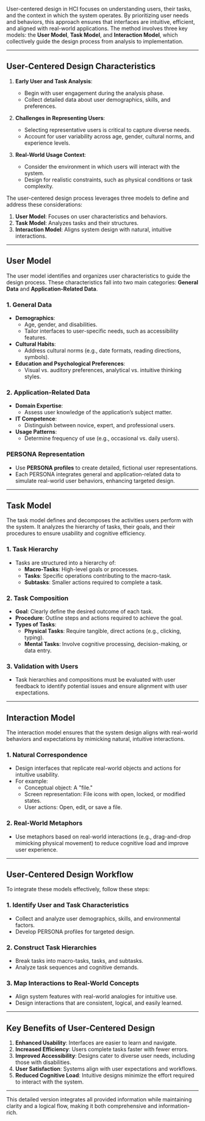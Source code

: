 

User-centered design in HCI focuses on understanding users, their tasks, and the context in which the system operates. By prioritizing user needs and behaviors, this approach ensures that interfaces are intuitive, efficient, and aligned with real-world applications. The method involves three key models: the **User Model**, **Task Model**, and **Interaction Model**, which collectively guide the design process from analysis to implementation.

---

## **User-Centered Design Characteristics**

1. **Early User and Task Analysis**:
    
    - Begin with user engagement during the analysis phase.
    - Collect detailed data about user demographics, skills, and preferences.
2. **Challenges in Representing Users**:
    
    - Selecting representative users is critical to capture diverse needs.
    - Account for user variability across age, gender, cultural norms, and experience levels.
3. **Real-World Usage Context**:
    
    - Consider the environment in which users will interact with the system.
    - Design for realistic constraints, such as physical conditions or task complexity.

The user-centered design process leverages three models to define and address these considerations:

1. **User Model**: Focuses on user characteristics and behaviors.
2. **Task Model**: Analyzes tasks and their structures.
3. **Interaction Model**: Aligns system design with natural, intuitive interactions.

---

## **User Model**

The user model identifies and organizes user characteristics to guide the design process. These characteristics fall into two main categories: **General Data** and **Application-Related Data**.

### **1. General Data**

- **Demographics**:
    - Age, gender, and disabilities.
    - Tailor interfaces to user-specific needs, such as accessibility features.
- **Cultural Habits**:
    - Address cultural norms (e.g., date formats, reading directions, symbols).
- **Education and Psychological Preferences**:
    - Visual vs. auditory preferences, analytical vs. intuitive thinking styles.

### **2. Application-Related Data**

- **Domain Expertise**:
    - Assess user knowledge of the application’s subject matter.
- **IT Competence**:
    - Distinguish between novice, expert, and professional users.
- **Usage Patterns**:
    - Determine frequency of use (e.g., occasional vs. daily users).

### **PERSONA Representation**

- Use **PERSONA profiles** to create detailed, fictional user representations.
- Each PERSONA integrates general and application-related data to simulate real-world user behaviors, enhancing targeted design.

---

## **Task Model**

The task model defines and decomposes the activities users perform with the system. It analyzes the hierarchy of tasks, their goals, and their procedures to ensure usability and cognitive efficiency.

### **1. Task Hierarchy**

- Tasks are structured into a hierarchy of:
    - **Macro-Tasks**: High-level goals or processes.
    - **Tasks**: Specific operations contributing to the macro-task.
    - **Subtasks**: Smaller actions required to complete a task.

### **2. Task Composition**

- **Goal**: Clearly define the desired outcome of each task.
- **Procedure**: Outline steps and actions required to achieve the goal.
- **Types of Tasks**:
    - **Physical Tasks**: Require tangible, direct actions (e.g., clicking, typing).
    - **Mental Tasks**: Involve cognitive processing, decision-making, or data entry.

### **3. Validation with Users**

- Task hierarchies and compositions must be evaluated with user feedback to identify potential issues and ensure alignment with user expectations.

---

## **Interaction Model**

The interaction model ensures that the system design aligns with real-world behaviors and expectations by mimicking natural, intuitive interactions.

### **1. Natural Correspondence**

- Design interfaces that replicate real-world objects and actions for intuitive usability.
- For example:
    - Conceptual object: A "file."
    - Screen representation: File icons with open, locked, or modified states.
    - User actions: Open, edit, or save a file.

### **2. Real-World Metaphors**

- Use metaphors based on real-world interactions (e.g., drag-and-drop mimicking physical movement) to reduce cognitive load and improve user experience.

---

## **User-Centered Design Workflow**

To integrate these models effectively, follow these steps:

### **1. Identify User and Task Characteristics**

- Collect and analyze user demographics, skills, and environmental factors.
- Develop PERSONA profiles for targeted design.

### **2. Construct Task Hierarchies**

- Break tasks into macro-tasks, tasks, and subtasks.
- Analyze task sequences and cognitive demands.

### **3. Map Interactions to Real-World Concepts**

- Align system features with real-world analogies for intuitive use.
- Design interactions that are consistent, logical, and easily learned.

---

## **Key Benefits of User-Centered Design**

1. **Enhanced Usability**: Interfaces are easier to learn and navigate.
2. **Increased Efficiency**: Users complete tasks faster with fewer errors.
3. **Improved Accessibility**: Designs cater to diverse user needs, including those with disabilities.
4. **User Satisfaction**: Systems align with user expectations and workflows.
5. **Reduced Cognitive Load**: Intuitive designs minimize the effort required to interact with the system.

---

This detailed version integrates all provided information while maintaining clarity and a logical flow, making it both comprehensive and information-rich.